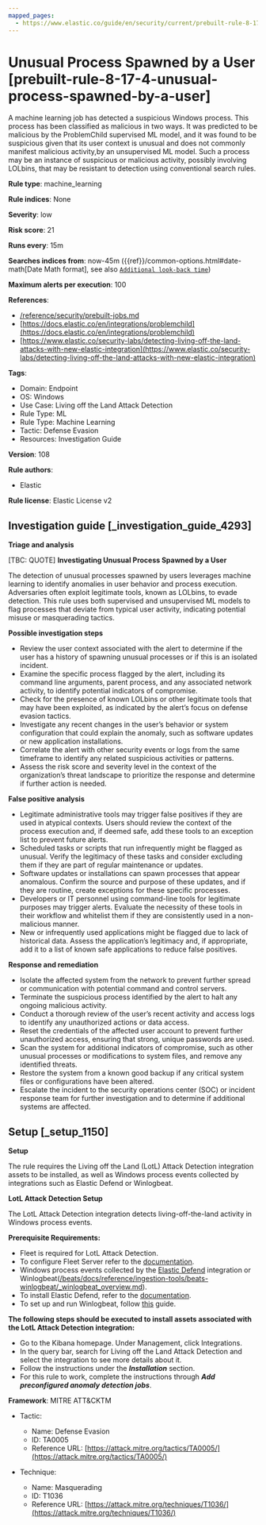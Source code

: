 ```yaml
---
mapped_pages:
  - https://www.elastic.co/guide/en/security/current/prebuilt-rule-8-17-4-unusual-process-spawned-by-a-user.html
---
```


# Unusual Process Spawned by a User [prebuilt-rule-8-17-4-unusual-process-spawned-by-a-user]

A machine learning job has detected a suspicious Windows process. This process has been classified as malicious in two ways. It was predicted to be malicious by the ProblemChild supervised ML model, and it was found to be suspicious given that its user context is unusual and does not commonly manifest malicious activity,by an unsupervised ML model. Such a process may be an instance of suspicious or malicious activity, possibly involving LOLbins, that may be resistant to detection using conventional search rules.

**Rule type**: machine_learning

**Rule indices**: None

**Severity**: low

**Risk score**: 21

**Runs every**: 15m

**Searches indices from**: now-45m ({{ref}}/common-options.html#date-math[Date Math format], see also [`Additional look-back time`](docs-content://solutions/security/detect-and-alert/create-detection-rule.md#rule-schedule))

**Maximum alerts per execution**: 100

**References**:

* [/reference/security/prebuilt-jobs.md](/reference/prebuilt-jobs.md)
* [https://docs.elastic.co/en/integrations/problemchild](https://docs.elastic.co/en/integrations/problemchild)
* [https://www.elastic.co/security-labs/detecting-living-off-the-land-attacks-with-new-elastic-integration](https://www.elastic.co/security-labs/detecting-living-off-the-land-attacks-with-new-elastic-integration)

**Tags**:

* Domain: Endpoint
* OS: Windows
* Use Case: Living off the Land Attack Detection
* Rule Type: ML
* Rule Type: Machine Learning
* Tactic: Defense Evasion
* Resources: Investigation Guide

**Version**: 108

**Rule authors**:

* Elastic

**Rule license**: Elastic License v2

## Investigation guide [_investigation_guide_4293]

**Triage and analysis**

[TBC: QUOTE]
**Investigating Unusual Process Spawned by a User**

The detection of unusual processes spawned by users leverages machine learning to identify anomalies in user behavior and process execution. Adversaries often exploit legitimate tools, known as LOLbins, to evade detection. This rule uses both supervised and unsupervised ML models to flag processes that deviate from typical user activity, indicating potential misuse or masquerading tactics.

**Possible investigation steps**

* Review the user context associated with the alert to determine if the user has a history of spawning unusual processes or if this is an isolated incident.
* Examine the specific process flagged by the alert, including its command line arguments, parent process, and any associated network activity, to identify potential indicators of compromise.
* Check for the presence of known LOLbins or other legitimate tools that may have been exploited, as indicated by the alert’s focus on defense evasion tactics.
* Investigate any recent changes in the user’s behavior or system configuration that could explain the anomaly, such as software updates or new application installations.
* Correlate the alert with other security events or logs from the same timeframe to identify any related suspicious activities or patterns.
* Assess the risk score and severity level in the context of the organization’s threat landscape to prioritize the response and determine if further action is needed.

**False positive analysis**

* Legitimate administrative tools may trigger false positives if they are used in atypical contexts. Users should review the context of the process execution and, if deemed safe, add these tools to an exception list to prevent future alerts.
* Scheduled tasks or scripts that run infrequently might be flagged as unusual. Verify the legitimacy of these tasks and consider excluding them if they are part of regular maintenance or updates.
* Software updates or installations can spawn processes that appear anomalous. Confirm the source and purpose of these updates, and if they are routine, create exceptions for these specific processes.
* Developers or IT personnel using command-line tools for legitimate purposes may trigger alerts. Evaluate the necessity of these tools in their workflow and whitelist them if they are consistently used in a non-malicious manner.
* New or infrequently used applications might be flagged due to lack of historical data. Assess the application’s legitimacy and, if appropriate, add it to a list of known safe applications to reduce false positives.

**Response and remediation**

* Isolate the affected system from the network to prevent further spread or communication with potential command and control servers.
* Terminate the suspicious process identified by the alert to halt any ongoing malicious activity.
* Conduct a thorough review of the user’s recent activity and access logs to identify any unauthorized actions or data access.
* Reset the credentials of the affected user account to prevent further unauthorized access, ensuring that strong, unique passwords are used.
* Scan the system for additional indicators of compromise, such as other unusual processes or modifications to system files, and remove any identified threats.
* Restore the system from a known good backup if any critical system files or configurations have been altered.
* Escalate the incident to the security operations center (SOC) or incident response team for further investigation and to determine if additional systems are affected.


## Setup [_setup_1150]

**Setup**

The rule requires the Living off the Land (LotL) Attack Detection integration assets to be installed, as well as Windows process events collected by integrations such as Elastic Defend or Winlogbeat.

**LotL Attack Detection Setup**

The LotL Attack Detection integration detects living-off-the-land activity in Windows process events.

**Prerequisite Requirements:**

* Fleet is required for LotL Attack Detection.
* To configure Fleet Server refer to the [documentation](docs-content://reference/ingestion-tools/fleet/fleet-server.md).
* Windows process events collected by the [Elastic Defend](https://docs.elastic.co/en/integrations/endpoint) integration or Winlogbeat([/beats/docs/reference/ingestion-tools/beats-winlogbeat/_winlogbeat_overview.md](beats://reference/winlogbeat/_winlogbeat_overview.md)).
* To install Elastic Defend, refer to the [documentation](docs-content://solutions/security/configure-elastic-defend/install-elastic-defend.md).
* To set up and run Winlogbeat, follow [this](beats://reference/winlogbeat/winlogbeat-installation-configuration.md) guide.

**The following steps should be executed to install assets associated with the LotL Attack Detection integration:**

* Go to the Kibana homepage. Under Management, click Integrations.
* In the query bar, search for Living off the Land Attack Detection and select the integration to see more details about it.
* Follow the instructions under the ***Installation*** section.
* For this rule to work, complete the instructions through ***Add preconfigured anomaly detection jobs***.

**Framework**: MITRE ATT&CKTM

* Tactic:

    * Name: Defense Evasion
    * ID: TA0005
    * Reference URL: [https://attack.mitre.org/tactics/TA0005/](https://attack.mitre.org/tactics/TA0005/)

* Technique:

    * Name: Masquerading
    * ID: T1036
    * Reference URL: [https://attack.mitre.org/techniques/T1036/](https://attack.mitre.org/techniques/T1036/)



